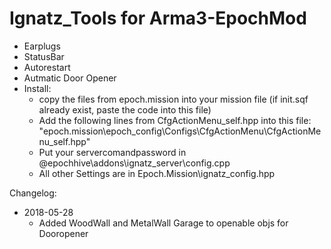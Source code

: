 # Ignatz_Tools for Arma3-EpochMod
- Earplugs
- StatusBar
- Autorestart
- Autmatic Door Opener
- Install:
   - copy the files from epoch.mission into your mission file (if init.sqf already exist, paste the code into this file)
   - Add the following lines from CfgActionMenu_self.hpp into this file: "epoch.mission\epoch_config\Configs\CfgActionMenu\CfgActionMenu_self.hpp"
   - Put your servercomandpassword in @epochhive\addons\ignatz_server\config.cpp
   - All other Settings are in Epoch.Mission\ignatz_config.hpp


Changelog:
- 2018-05-28
   - Added WoodWall and MetalWall Garage to openable objs for Dooropener